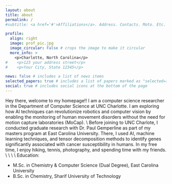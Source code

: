 ```yaml
---
layout: about
title: about
permalink: /
#subtitle: <a href='#'>Affiliations</a>. Address. Contacts. Moto. Etc.

profile:
  align: right
  image: prof_pic.jpg
  image_circular: False # crops the image to make it circular
  more_info: >
    <p>Charlotte, North Carolina</p>
#    <p>123 your address street</p>
#    <p>Your City, State 12345</p>

news: false # includes a list of news items
selected_papers: true # includes a list of papers marked as "selected={true}"
social: true # includes social icons at the bottom of the page
---
```


[//]: # (Write your biography here. Tell the world about yourself. Link to your favorite [subreddit]&#40;http://reddit.com&#41;. You can put a picture in, too. The code is already in, just name your picture `prof_pic.jpg` and put it in the `img/` folder.)

[//]: # ()
[//]: # (Put your address / P.O. box / other info right below your picture. You can also disable any of these elements by editing `profile` property of the YAML header of your `_pages/about.md`. Edit `_bibliography/papers.bib` and Jekyll will render your [publications page]&#40;/al-folio/publications/&#41; automatically.)

[//]: # ()
[//]: # (Link to your social media connections, too. This theme is set up to use [Font Awesome icons]&#40;https://fontawesome.com/&#41; and [Academicons]&#40;https://jpswalsh.github.io/academicons/&#41;, like the ones below. Add your Facebook, Twitter, LinkedIn, Google Scholar, or just disable all of them.)

Hey there, welcome to my homepage!! I am a computer science researcher in the Department of Computer Science at UNC Charlotte. I am exploring how AI techniques can revolutionize robotics and computer vision by enabling the monitoring of human movement disorders without the need for motion capture laboratories (MoCap). 
\\
Before joining to UNC Charlote, I conducted graduate research with Dr. Paul Gemperline as part of my masters program at East Carolina University. There, I used AI, machine learning techniques, and tensor decomposition methods to identify genes significantly associated with cancer susceptibility in humans. In my free time, I enjoy hiking, tennis, photography, and spending time with my friends.
\\
\\
\\
\\
Education:
- M.Sc. in Chemistry & Computer Science (Dual Degree), East Carolina University
- B.Sc. in Chemistry, Sharif University of Technology


